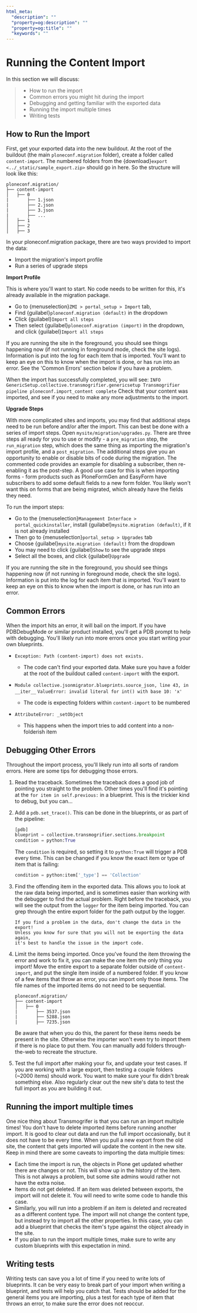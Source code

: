 ```yaml
---
html_meta:
  "description": ""
  "property=og:description": ""
  "property=og:title": ""
  "keywords": ""
---
```


# Running the Content Import

In this section we will discuss:

> - How to run the import
> - Common errors you might hit during the import
> - Debugging and getting familiar with the exported data
> - Running the import multiple times
> - Writing tests

## How to Run the Import

First, get your exported data into the new buildout.
At the root of the buildout (the main `ploneconf.migration` folder),
create a folder called `content-import`.
The numbered folders from the {download}`export <../_static/sample_export.zip>` should go in here.
So the structure will look like this:

```console
ploneconf.migration/
├── content-import
│   ├── 0
|       ├── 1.json
|       ├── 2.json
|       ├── 3.json
|       ├── ...
│   ├── 1
│   ├── 2
│   ├── 3
```

In your ploneconf.migration package, there are two ways provided to import the data:

- Import the migration's import profile
- Run a series of upgrade steps

**Import Profile**

This is where you'll want to start.
No code needs to be written for this, it's already available in the migration package.

- Go to {menuselection}`ZMI > portal_setup > Import` tab,
- Find {guilabel}`ploneconf.migration (default)` in the dropdown
- Click {guilabel}`Import all steps`
- Then select {guilabel}`ploneconf.migration (import)` in the dropdown,
  and click {guilabel}`Import all steps`

If you are running the site in the foreground, you should see things happening now
(if not running in foreground mode, check the site logs).
Information is put into the log for each item that is imported.
You'll want to keep an eye on this to know when the import is done, or has run into an error.
See the 'Common Errors' section below if you have a problem.

When the import has successfully completed, you will see:
`INFO GenericSetup.collective.transmogrifier.genericsetup Transmogrifier pipeline ploneconf.import_content complete`
Check that your content was imported,
and see if you need to make any more adjustments to the import.

**Upgrade Steps**

With more complicated sites and imports,
you may find that additional steps need to be run before and/or after the import.
This can best be done with a series of import steps.
Open `mysite/migration/upgrades.py`.
There are three steps all ready for you to use or modify -
a `pre_migration` step,
the `run_migration` step, which does the same thing as importing the migration's import profile,
and a `post_migration`.
The additional steps give you an opportunity to enable or disable bits of code during the migration.
The commented code provides an example for disabling a subscriber, then re-enabling it as the post-step.
A good use case for this is when importing forms -
form products such as PloneFormGen and EasyForm have subscribers to add some default fields to a new form folder.
You likely won't want this on forms that are being migrated, which already have the fields they need.

To run the import steps:

- Go to the {menuselection}`Management Interface > portal_quickinstaller`,
  install {guilabel}`mysite.migration (default)`, if it is not already installed
- Then go to {menuselection}`portal_setup > Upgrades` tab
- Choose {guilabel}`mysite.migration (default)` from the dropdown
- You may need to click {guilabel}`Show` to see the upgrade steps
- Select all the boxes, and click {guilabel}`Upgrade`

If you are running the site in the foreground, you should see things happening now
(if not running in foreground mode, check the site logs).
Information is put into the log for each item that is imported.
You'll want to keep an eye on this to know when the import is done, or has run into an error.

## Common Errors

When the import hits an error, it will bail on the import.
If you have PDBDebugMode or similar product installed, you'll get a PDB prompt to help with debugging.
You'll likely run into more errors once you start writing your own blueprints.

- `Exception: Path (content-import) does not exists.`

  - The code can't find your exported data. Make sure you have a folder at the root of the buildout called `content-import` with the export.

- `Module collective.jsonmigrator.blueprints.source_json, line 43, in __iter__`
  `ValueError: invalid literal for int() with base 10: 'x'`

  - The code is expecting folders within `content-import` to be numbered

- `AttributeError: _setObject`

  - This happens when the import tries to add content into a non-folderish item

## Debugging Other Errors

Throughout the import process, you'll likely run into all sorts of random errors.
Here are some tips for debugging those errors.

1. Read the traceback.
   Sometimes the traceback does a good job of pointing you straight to the problem.
   Other times you'll find it's pointing at the `for item in self.previous:` in a blueprint.
   This is the trickier kind to debug, but you can...

2. Add a `pdb.set_trace()`. This can be done in the blueprints, or as part of the pipeline:

   ```python
   [pdb]
   blueprint = collective.transmogrifier.sections.breakpoint
   condition = python:True
   ```

   The `condition` is required, so setting it to `python:True` will trigger a PDB every time.
   This can be changed if you know the exact item or type of item that is failing:

   ```python
   condition = python:item['_type'] == 'Collection'
   ```

3. Find the offending item in the exported data.
   This allows you to look at the raw data being imported,
   and is sometimes easier than working with the debugger to find the actual problem.
   Right before the traceback, you will see the output from the `logger` for the item being imported.
   You can grep through the entire export folder for the path output by the logger.

   ```{tip}
   If you find a problem in the data, don't change the data in the export!
   Unless you know for sure that you will not be exporting the data again,
   it's best to handle the issue in the import code.
   ```

4. Limit the items being imported.
   Once you've found the item throwing the error and work to fix it,
   you can make the one item the only thing you import!
   Move the entire export to a separate folder outside of `content-import`,
   and put the single item inside of a numbered folder.
   If you know of a few items that throw an error, you can import only those items.
   The file names of the imported items do not need to be sequential.

   ```console
   ploneconf.migration/
   ├── content-import
   │   ├── 0
   |       ├── 3537.json
   |       ├── 5288.json
   |       ├── 7235.json
   ```

   Be aware that when you do this,
   the parent for these items needs be present in the site.
   Otherwise the importer won't even try to import them if there is no place to put them.
   You can manually add folders through-the-web to recreate the structure.

5. Test the full import after making your fix, and update your test cases.
   If you are working with a large export, then testing a couple folders (~2000 items) should work.
   You want to make sure your fix didn't break something else.
   Also regularly clear out the new site's data to test the full import as you are building it out.

## Running the import multiple times

One nice thing about Transmogrifer is that you can run an import multiple times!
You don't have to delete imported items before running another import.
It is good to clear out data and run the full import occasionally, but it does not have to be every time.
When you pull a new export from the old site,
the content that gets imported will update the content in the new site.
Keep in mind there are some caveats to importing the data multiple times:

- Each time the import is run, the objects in Plone get updated whether there are changes or not.
  This will show up in the history of the item.
  This is not always a problem, but some site admins would rather not have the extra noise.
- Items do not get deleted.
  If an item was deleted between exports, the import will not delete it.
  You will need to write some code to handle this case.
- Similarly, you will run into a problem if an item is deleted and recreated as a different content type.
  The import will not change the content type, but instead try to import all the other properties.
  In this case, you can add a blueprint that checks the item's type against the object already in the site.
- If you plan to run the import multiple times,
  make sure to write any custom blueprints with this expectation in mind.

## Writing tests

Writing tests can save you a lot of time if you need to write lots of blueprints.
It can be very easy to break part of your import when writing a blueprint,
and tests will help you catch that.
Tests should be added for the general items you are importing,
plus a test for each type of item that throws an error, to make sure the error does not reoccur.
